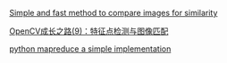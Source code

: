 [Simple and fast method to compare images for similarity](http://stackoverflow.com/questions/4196453/simple-and-fast-method-to-compare-images-for-similarity)  

[OpenCV成长之路(9)：特征点检测与图像匹配](http://www.cnblogs.com/ronny/p/opencv_road_9.html)

[python mapreduce a simple implementation](https://pymotw.com/2/multiprocessing/mapreduce.html)
